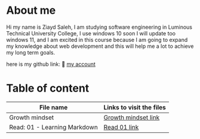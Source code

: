 # About me 

Hi my name is Ziayd Saleh, I am studying software engineering in Luminous Technical University College, I use windows 10 soon I will update too windows 11, and I am excited in this course because I am going to expand my knowledge about web development and this will help me a lot to achieve my long term goals.

here is my github link: 💙
[my account](https://github.com/Ziyadhs?tab=repositories)
# Table of content

| File name | Links to visit the files |
| --- | ----------- |
| Growth mindset | [Growth mindset link](https://ziyadhs.github.io/Read-Notes/growth%20mindset) |
| Read: 01 - Learning Markdown | [Read 01 link](https://ziyadhs.github.io/Read-Notes/Read:%2001%20-%20Learning%20Markdown) |